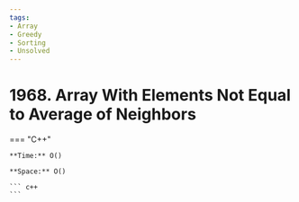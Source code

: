 ```yaml
---
tags:
- Array
- Greedy
- Sorting
- Unsolved
---
```



# 1968. Array With Elements Not Equal to Average of Neighbors

=== "C++"

    **Time:** O()

    **Space:** O()

    ``` c++
    ```